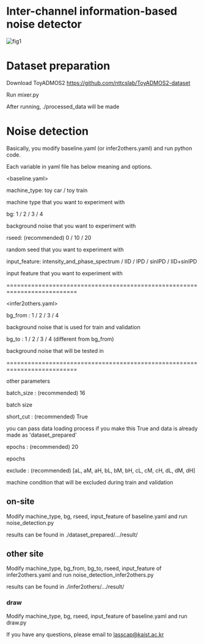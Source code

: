 # Inter-channel information-based noise detector

![fig1](https://github.com/jim8220/ic_ib_nd/assets/68427972/cc192122-db30-4c8b-a06e-4fe142e92381)

# Dataset preparation
Download ToyADMOS2 https://github.com/nttcslab/ToyADMOS2-dataset

Run mixer.py

After running, ./processed_data will be made

# Noise detection

Basically, you modify baseline.yaml (or infer2others.yaml) and run python code.

Each variable in yaml file has below meaning and options.

<baseline.yaml>

machine_type: toy car / toy train


machine type that you want to experiment with

bg: 1 / 2 / 3 / 4


background noise that you want to experiment with

rseed: (recommended) 0 / 10 / 20


random seed that you want to experiment with

input_feature: intensity_and_phase_spectrum / IID / IPD / sinIPD / IID+sinIPD


input feature that you want to experiment with


==========================================================================

<infer2others.yaml>

bg_from : 1 / 2 / 3 / 4


background noise that is used for train and validation

bg_to : 1 / 2 / 3 / 4 (different from bg_from)


background noise that will be tested in

==========================================================================

other parameters

batch_size : (recommended) 16 

batch size


short_cut : (recommended) True

you can pass data loading process if you make this True and data is already made as 'dataset_prepared'


epochs : (recommended) 20 

epochs


exclude : (recommended) [aL, aM, aH, bL, bM, bH, cL, cM, cH, dL, dM, dH] 

machine condition that will be excluded during train and validation


## on-site
Modify machine_type, bg, rseed, input_feature of baseline.yaml and run noise_detection.py

results can be found in ./dataset_prepared/.../result/

## other site
Modify machine_type, bg_from, bg_to, rseed, input_feature of infer2others.yaml and run noise_detection_infer2others.py

results can be found in ./infer2others/.../result/

### draw
Modify machine_type, bg, rseed, input_feature of baseline.yaml and run draw.py

If you have any questions, please email to lasscap@kaist.ac.kr

